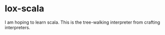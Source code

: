 # lox-scala
I am hoping to learn scala. This is the tree-walking interpreter from crafting interpreters.
